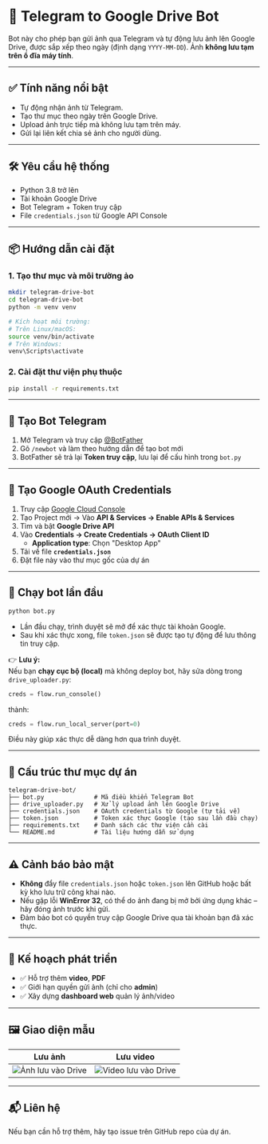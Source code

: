 
# 📸 Telegram to Google Drive Bot

Bot này cho phép bạn gửi ảnh qua Telegram và tự động lưu ảnh lên Google Drive, được sắp xếp theo ngày (định dạng `YYYY-MM-DD`). Ảnh **không lưu tạm trên ổ đĩa máy tính**.

---

## ✅ Tính năng nổi bật

- Tự động nhận ảnh từ Telegram.
- Tạo thư mục theo ngày trên Google Drive.
- Upload ảnh trực tiếp mà không lưu tạm trên máy.
- Gửi lại liên kết chia sẻ ảnh cho người dùng.

---

## 🛠️ Yêu cầu hệ thống

- Python 3.8 trở lên  
- Tài khoản Google Drive  
- Bot Telegram + Token truy cập  
- File `credentials.json` từ Google API Console  

---

## 📦 Hướng dẫn cài đặt

### 1. Tạo thư mục và môi trường ảo
```bash
mkdir telegram-drive-bot
cd telegram-drive-bot
python -m venv venv

# Kích hoạt môi trường:
# Trên Linux/macOS:
source venv/bin/activate
# Trên Windows:
venv\Scripts\activate
```

### 2. Cài đặt thư viện phụ thuộc
```bash
pip install -r requirements.txt
```

---

## 🤖 Tạo Bot Telegram

1. Mở Telegram và truy cập [@BotFather](https://t.me/BotFather)  
2. Gõ `/newbot` và làm theo hướng dẫn để tạo bot mới  
3. BotFather sẽ trả lại **Token truy cập**, lưu lại để cấu hình trong `bot.py`

---

## 🔐 Tạo Google OAuth Credentials

1. Truy cập [Google Cloud Console](https://console.cloud.google.com/)  
2. Tạo Project mới → Vào **API & Services → Enable APIs & Services**  
3. Tìm và bật **Google Drive API**  
4. Vào **Credentials → Create Credentials → OAuth Client ID**
   - **Application type**: Chọn "Desktop App"
5. Tải về file **`credentials.json`**  
6. Đặt file này vào thư mục gốc của dự án

---

## 🚀 Chạy bot lần đầu
```bash
python bot.py
```

- Lần đầu chạy, trình duyệt sẽ mở để xác thực tài khoản Google.
- Sau khi xác thực xong, file `token.json` sẽ được tạo tự động để lưu thông tin truy cập.

👉 **Lưu ý:**  
Nếu bạn **chạy cục bộ (local)** mà không deploy bot, hãy sửa dòng trong `drive_uploader.py`:
```python
creds = flow.run_console()
```
thành:
```python
creds = flow.run_local_server(port=0)
```
Điều này giúp xác thực dễ dàng hơn qua trình duyệt.

---

## 📁 Cấu trúc thư mục dự án

```
telegram-drive-bot/
├── bot.py              # Mã điều khiển Telegram Bot
├── drive_uploader.py   # Xử lý upload ảnh lên Google Drive
├── credentials.json    # OAuth credentials từ Google (tự tải về)
├── token.json          # Token xác thực Google (tạo sau lần đầu chạy)
├── requirements.txt    # Danh sách các thư viện cần cài
└── README.md           # Tài liệu hướng dẫn sử dụng
```

---

## ⚠️ Cảnh báo bảo mật

- **Không** đẩy file `credentials.json` hoặc `token.json` lên GitHub hoặc bất kỳ kho lưu trữ công khai nào.
- Nếu gặp lỗi **WinError 32**, có thể do ảnh đang bị mở bởi ứng dụng khác – hãy đóng ảnh trước khi gửi.
- Đảm bảo bot có quyền truy cập Google Drive qua tài khoản bạn đã xác thực.

---

## 🧩 Kế hoạch phát triển

- ✅ Hỗ trợ thêm **video**, **PDF**
- ✅ Giới hạn quyền gửi ảnh (chỉ cho **admin**)
- ✅ Xây dựng **dashboard web** quản lý ảnh/video

---

## 🖼️ Giao diện mẫu

| Lưu ảnh            | Lưu video           |
|--------------------|---------------------|
| ![Ảnh lưu vào Drive](assets/anh.png) | ![Video lưu vào Drive](assets/video.png) |

---

## 📬 Liên hệ

Nếu bạn cần hỗ trợ thêm, hãy tạo issue trên GitHub repo của dự án.
